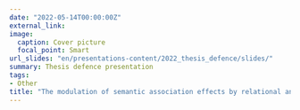 ```yaml
---
date: "2022-05-14T00:00:00Z"
external_link: 
image:
  caption: Cover picture
  focal_point: Smart
url_slides: "en/presentations-content/2022_thesis_defence/slides/"
summary: Thesis defence presentation
tags:
- Other
title: "The modulation of semantic association effects by relational and syntactic structures - Brain & behavioral correlates"
---
```



